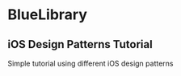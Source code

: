# BlueLibrary
iOS Design Patterns Tutorial
-----------------------------

Simple tutorial using different iOS design patterns
